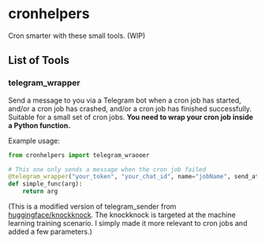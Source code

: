 # cronhelpers

Cron smarter with these small tools. (WIP)

## List of Tools

### telegram_wrapper

Send a message to you via a Telegram bot when a cron job has started, and/or a cron job has crashed, and/or a cron job has finished successfully. Suitable for a small set of cron jobs. **You need to wrap your cron job inside a Python function.**

Example usage:

```python
from cronhelpers import telegram_wraooer

# This one only sends a message when the cron job failed
@telegram_wrapper("your_token", "your_chat_id", name="jobName", send_at_start=False, send_on_success=False)
def simple_func(arg):
    return arg
```

(This is a modified version of telegram_sender from [huggingface/knockknock](https://github.com/huggingface/knockknock/blob/master/knockknock/telegram_sender.py). The knockknock is targeted at the machine learning training scenario. I simply made it more relevant to cron jobs and added a few parameters.)
